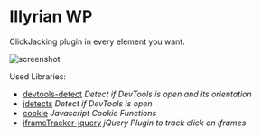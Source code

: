 # Illyrian WP
ClickJacking plugin in every element you want.

![screenshot](https://github.com/sayjin93/illyrian-wp/assets/5080745/10e75aa4-0fdb-4d7a-9fe9-3daa1a334037)


Used Libraries:
<ul>
    <li><a href="https://github.com/sindresorhus/devtools-detect">devtools-detect</a> <i>Detect if DevTools is open and its orientation</i></li>
    <li><a href="https://github.com/zswang/jdetects">jdetects</a> <i>Detect if DevTools is open</i></li> 
    <li><a href="https://gist.github.com/thoov/984751">cookie</a> <i>Javascript Cookie Functions</i></li>
    <li><a href="https://github.com/vincepare/iframeTracker-jquery">iframeTracker-jquery</a> <i>jQuery Plugin to track click on iframes</i></li>
</ul>
